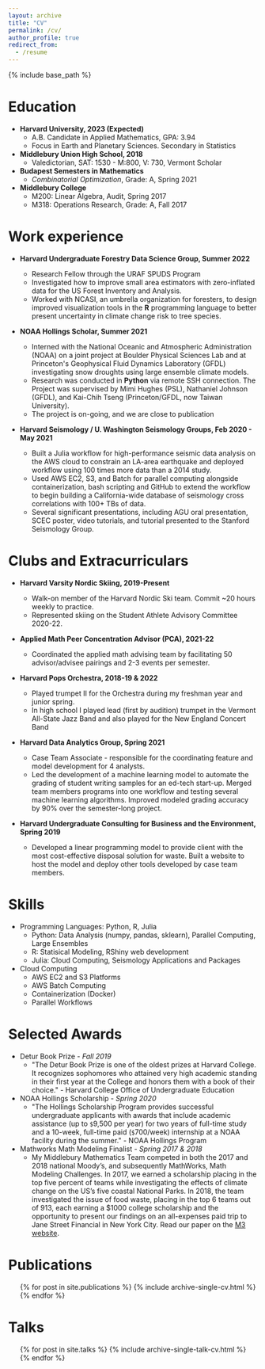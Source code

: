 ```yaml
---
layout: archive
title: "CV"
permalink: /cv/
author_profile: true
redirect_from:
  - /resume
---
```


{% include base_path %}

Education
======
* **Harvard University, 2023 (Expected)**
  * A.B. Candidate in Applied Mathematics, GPA: 3.94
  * Focus in Earth and Planetary Sciences. Secondary in Statistics
* **Middlebury Union High School, 2018**
  * Valedictorian, SAT: 1530 - M:800, V: 730, Vermont Scholar
* **Budapest Semesters in Mathematics**
  * *Combinatorial Optimization*, Grade: A, Spring 2021
* **Middlebury College**
  * M200: Linear Algebra, Audit, Spring 2017
  * M318: Operations Research, Grade: A, Fall 2017


Work experience
======
* **Harvard Undergraduate Forestry Data Science Group, Summer 2022**
  * Research Fellow through the URAF SPUDS Program
  * Investigated how to improve small area estimators with zero-inflated data for the US Forest Inventory and Analysis.
  * Worked with NCASI, an umbrella organization for foresters, to design improved visualization tools in the **R** programming language to better present uncertainty in climate change risk to tree species.


* **NOAA Hollings Scholar, Summer 2021**
  * Interned with the National Oceanic and Atmospheric Administration (NOAA) on a joint project at Boulder Physical Sciences Lab and at Princeton's Geophysical Fluid Dynamics Laboratory (GFDL) investigating snow droughts using large ensemble climate models. 
  * Research was conducted in **Python** via remote SSH connection. The Project was supervised by Mimi Hughes (PSL), Nathaniel Johnson (GFDL), and Kai-Chih Tseng (Princeton/GFDL, now Taiwan University).
  * The project is on-going, and we are close to publication

* **Harvard Seismology / U. Washington Seismology Groups, Feb 2020 - May 2021**
  * Built a Julia workflow for high-performance seismic data analysis on the AWS cloud to constrain an LA-area earthquake and deployed workflow using 100 times more data than a 2014 study. 
  * Used AWS EC2, S3, and Batch for parallel computing alongside containerization, bash scripting and GitHub to extend the workflow to begin building a California-wide database of seismology cross correlations with 100+ TBs of data.
  * Several significant presentations, including AGU oral presentation, SCEC poster, video tutorials, and tutorial presented to the Stanford Seismology Group. 

Clubs and Extracurriculars
=====
* **Harvard Varsity Nordic Skiing, 2019-Present**
  * Walk-on member of the Harvard Nordic Ski team. Commit ~20 hours weekly to practice. 
  * Represented skiing on the Student Athlete Advisory Committee 2020-22.

* **Applied Math Peer Concentration Advisor (PCA), 2021-22**
  * Coordinated the applied math advising team by facilitating 50 advisor/advisee pairings and 2-3 events per semester. 

* **Harvard Pops Orchestra, 2018-19 & 2022**
  * Played trumpet II for the Orchestra during my freshman year and junior spring.
  * In high school I played lead (first by audition) trumpet in the Vermont All-State Jazz Band and also played for the New England Concert Band

* **Harvard Data Analytics Group, Spring 2021**
  * Case Team Associate - responsible for the coordinating feature and model development for 4 analysts. 
  * Led the development of a machine learning model to automate the grading of student writing samples for an ed-tech start-up. Merged team members programs into one workflow and testing several machine learning algorithms. Improved modeled grading accuracy by 90% over the semester-long project.

* **Harvard Undergraduate Consulting for Business and the Environment, Spring 2019**
  * Developed a linear programming model to provide client with the most cost-effective disposal solution for waste. Built a website to host the model and deploy other tools developed by case team members.


Skills
======
* Programming Languages: Python, R, Julia
  * Python: Data Analysis (numpy, pandas, sklearn), Parallel Computing, Large Ensembles
  * R: Statisical Modeling, RShiny web development
  * Julia: Cloud Computing, Seismology Applications and Packages
* Cloud Computing
  * AWS EC2 and S3 Platforms
  * AWS Batch Computing
  * Containerization (Docker)
  * Parallel Workflows


Selected Awards
======
* Detur Book Prize - *Fall 2019*
  * "The Detur Book Prize is one of the oldest prizes at Harvard College. It recognizes sophomores who attained very high academic standing in their first year at the College and honors them with a book of their choice." - Harvard College Office of Undergraduate Education
* NOAA Hollings Scholarship - *Spring 2020*
  * "The Hollings Scholarship Program provides successful undergraduate applicants with awards that include academic assistance (up to `$`9,500 per year) for two years of full-time study and a 10-week, full-time paid (`$`700/week) internship at a NOAA facility during the summer." - NOAA Hollings Program
* Mathworks Math Modeling Finalist - *Spring 2017 & 2018*
  * My Middlebury Mathematics Team competed in both the 2017 and 2018 national Moody’s, and subsequently MathWorks, Math Modeling Challenges. In 2017, we earned a scholarship placing in the top five percent of teams while investigating the effects of climate change on the US’s five coastal National Parks. In 2018, the team investigated the issue of food waste, placing in the top 6 teams out of 913, each earning a $1000 college scholarship and the opportunity to present our findings on an all-expenses paid trip to Jane Street Financial in New York City. Read our paper on the [M3 website](https://m3challenge.siam.org/sites/default/files/uploads/Team10278_Middlebury%20Union%20High%20School.pdf).

Publications
======
  <ul>{% for post in site.publications %}
    {% include archive-single-cv.html %}
  {% endfor %}</ul>
  
Talks
======
  <ul>{% for post in site.talks %}
    {% include archive-single-talk-cv.html %}
  {% endfor %}</ul>
  
<!-- Teaching
======
  <ul>{% for post in site.teaching %}
    {% include archive-single-cv.html %}
  {% endfor %}</ul>
   -->

